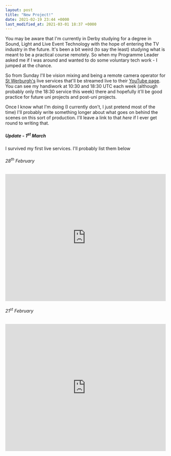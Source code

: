 ```yaml
---
layout: post
title: "New Project!"
date: 2021-02-19 23:44 +0000
last_modified_at: 2021-03-01 18:37 +0000
---
```


You may be aware that I'm currently in Derby studying for a degree in Sound, Light and Live Event Technology with the hope of entering the TV industry in the future. It's been a bit weird (to say the least) studying what is meant to be a practical course remotely. So when my Programme Leader asked me if I was around and wanted to do some voluntary tech work  - I jumped at the chance.

So from Sunday I'll be vision mixing and being a remote camera operator for [St Werburgh's](https://stwderby.org/) live services that'll be streamed live to their [YouTube page](https://www.youtube.com/c/STWDerby). You can see my handiwork at 10:30 and 18:30 UTC each week (although probably only the 18:30 service this week) there and hopefully it'll be good practice for future uni projects and post-uni projects.

Once I know what I'm doing (I currently don't, I just pretend most of the time) I'll probably write something longer about what goes on behind the scenes on this sort of production. I'll leave a link to that _here_ if I ever get round to writing that.

##### Update - 1<sup>st</sup>&nbsp;March 

I survived my first live services. I'll probably list them below

###### 28<sup>th</sup>&nbsp;February
<iframe width="100%" height="400" src="https://www.youtube.com/embed/SUWIxy0XCP0" frameborder="0" allow="accelerometer; autoplay; clipboard-write; encrypted-media; gyroscope; picture-in-picture" allowfullscreen></iframe>

###### 21<sup>st</sup>&nbsp;February
<iframe width="100%" height="400" src="https://www.youtube.com/embed/4uwKpsOqrug" frameborder="0" allow="accelerometer; autoplay; clipboard-write; encrypted-media; gyroscope; picture-in-picture" allowfullscreen></iframe>
